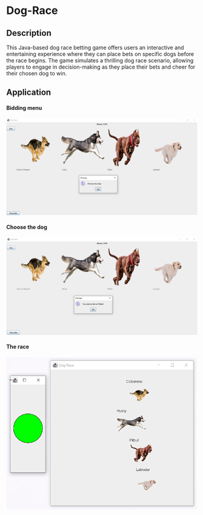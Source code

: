 # Dog-Race

## Description

This Java-based dog race betting game offers users an interactive and entertaining experience where they can place bets on specific dogs before the race begins. The game simulates a thrilling dog race scenario, allowing players to engage in decision-making as they place their bets and cheer for their chosen dog to win.

## Application
#### Bidding menu
![Menu](Assets/PlaceBet.png)
#### Choose the dog
![Menu](Assets/Dog.png)
#### The race
![Menu](Assets/Race.png)


